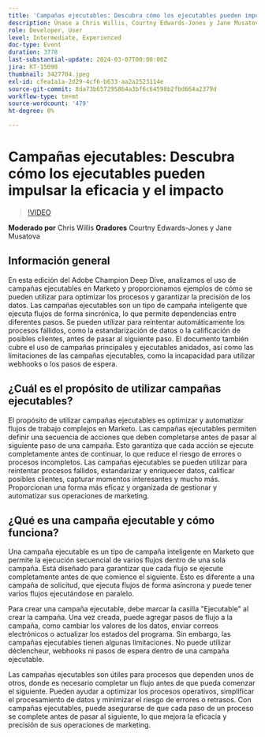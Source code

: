 ```yaml
---
title: 'Campañas ejecutables: Descubra cómo los ejecutables pueden impulsar la eficacia y el impacto'
description: Únase a Chris Willis, Courtny Edwards-Jones y Jane Musatova en esta inmersión en la categoría de campeones de Adobe para conocer cómo las campañas ejecutables en Marketo pueden agilizar los procesos, garantizar la precisión de los datos y automatizar flujos de trabajo complejos, con ejemplos prácticos y un enfoque en la minimización de errores y registros pendientes.
role: Developer, User
level: Intermediate, Experienced
doc-type: Event
duration: 3778
last-substantial-update: 2024-03-07T00:00:00Z
jira: KT-15098
thumbnail: 3427704.jpeg
exl-id: cfea1a1a-2d29-4cf6-b633-aa2a2523114e
source-git-commit: 8da73b657295864a3bf6c64598b2fbd664a2379d
workflow-type: tm+mt
source-wordcount: '479'
ht-degree: 0%

---
```


# Campañas ejecutables: Descubra cómo los ejecutables pueden impulsar la eficacia y el impacto

>[!VIDEO](https://video.tv.adobe.com/v/3427704/?learn=on)

**Moderado por** Chris Willis
**Oradores** Courtny Edwards-Jones y Jane Musatova

## Información general

En esta edición del Adobe Champion Deep Dive, analizamos el uso de campañas ejecutables en Marketo y proporcionamos ejemplos de cómo se pueden utilizar para optimizar los procesos y garantizar la precisión de los datos. Las campañas ejecutables son un tipo de campaña inteligente que ejecuta flujos de forma sincrónica, lo que permite dependencias entre diferentes pasos. Se pueden utilizar para reintentar automáticamente los procesos fallidos, como la estandarización de datos o la calificación de posibles clientes, antes de pasar al siguiente paso. El documento también cubre el uso de campañas principales y ejecutables anidados, así como las limitaciones de las campañas ejecutables, como la incapacidad para utilizar webhooks o los pasos de espera.

## ¿Cuál es el propósito de utilizar campañas ejecutables?

El propósito de utilizar campañas ejecutables es optimizar y automatizar flujos de trabajo complejos en Marketo. Las campañas ejecutables permiten definir una secuencia de acciones que deben completarse antes de pasar al siguiente paso de una campaña. Esto garantiza que cada acción se ejecute completamente antes de continuar, lo que reduce el riesgo de errores o procesos incompletos. Las campañas ejecutables se pueden utilizar para reintentar procesos fallidos, estandarizar y enriquecer datos, calificar posibles clientes, capturar momentos interesantes y mucho más. Proporcionan una forma más eficaz y organizada de gestionar y automatizar sus operaciones de marketing.

## ¿Qué es una campaña ejecutable y cómo funciona?

Una campaña ejecutable es un tipo de campaña inteligente en Marketo que permite la ejecución secuencial de varios flujos dentro de una sola campaña. Está diseñado para garantizar que cada flujo se ejecute completamente antes de que comience el siguiente. Esto es diferente a una campaña de solicitud, que ejecuta flujos de forma asíncrona y puede tener varios flujos ejecutándose en paralelo.

Para crear una campaña ejecutable, debe marcar la casilla &quot;Ejecutable&quot; al crear la campaña. Una vez creada, puede agregar pasos de flujo a la campaña, como cambiar los valores de los datos, enviar correos electrónicos o actualizar los estados del programa. Sin embargo, las campañas ejecutables tienen algunas limitaciones. No puede utilizar déclencheur, webhooks ni pasos de espera dentro de una campaña ejecutable.

Las campañas ejecutables son útiles para procesos que dependen unos de otros, donde es necesario completar un flujo antes de que pueda comenzar el siguiente. Pueden ayudar a optimizar los procesos operativos, simplificar el procesamiento de datos y minimizar el riesgo de errores o retrasos. Con campañas ejecutables, puede asegurarse de que cada paso de un proceso se complete antes de pasar al siguiente, lo que mejora la eficacia y precisión de sus operaciones de marketing.